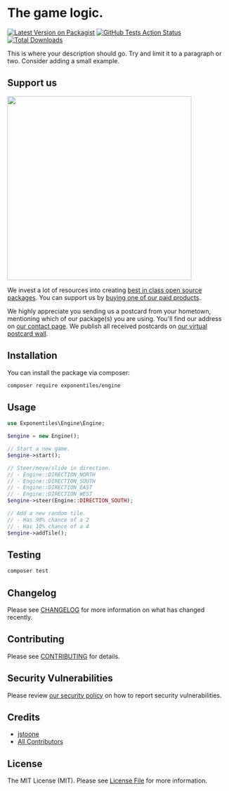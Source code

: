 # The game logic.

[![Latest Version on Packagist](https://img.shields.io/packagist/v/exponentiles/engine.svg?style=flat-square)](https://packagist.org/packages/exponentiles/engine)
[![GitHub Tests Action Status](https://img.shields.io/github/workflow/status/exponentiles/engine/Tests?label=tests)](https://github.com/exponentiles/engine/actions?query=workflow%3ATests+branch%3Amain)
[![Total Downloads](https://img.shields.io/packagist/dt/exponentiles/engine.svg?style=flat-square)](https://packagist.org/packages/exponentiles/engine)


This is where your description should go. Try and limit it to a paragraph or two. Consider adding a small example.

## Support us

[<img src="https://github-ads.s3.eu-central-1.amazonaws.com/package-skeleton-php.jpg?t=1" width="419px" />](https://spatie.be/github-ad-click/package-skeleton-php)

We invest a lot of resources into creating [best in class open source packages](https://spatie.be/open-source). You can support us by [buying one of our paid products](https://spatie.be/open-source/support-us).

We highly appreciate you sending us a postcard from your hometown, mentioning which of our package(s) you are using. You'll find our address on [our contact page](https://spatie.be/about-us). We publish all received postcards on [our virtual postcard wall](https://spatie.be/open-source/postcards).

## Installation

You can install the package via composer:

```bash
composer require exponentiles/engine
```

## Usage

```php
use Exponentiles\Engine\Engine;

$engine = new Engine();

// Start a new game.
$engine->start();

// Steer/move/slide in direction.
// - Engine::DIRECTION_NORTH
// - Engine::DIRECTION_SOUTH
// - Engine::DIRECTION_EAST
// - Engine::DIRECTION_WEST
$engine->steer(Engine::DIRECTION_SOUTH);

// Add a new random tile.
// - Has 90% chance of a 2
// - Has 10% chance of a 4
$engine->addTile();
```

## Testing

```bash
composer test
```

## Changelog

Please see [CHANGELOG](CHANGELOG.md) for more information on what has changed recently.

## Contributing

Please see [CONTRIBUTING](.github/CONTRIBUTING.md) for details.

## Security Vulnerabilities

Please review [our security policy](../../security/policy) on how to report security vulnerabilities.

## Credits

- [jstoone](https://github.com/jstoone)
- [All Contributors](../../contributors)

## License

The MIT License (MIT). Please see [License File](LICENSE.md) for more information.
